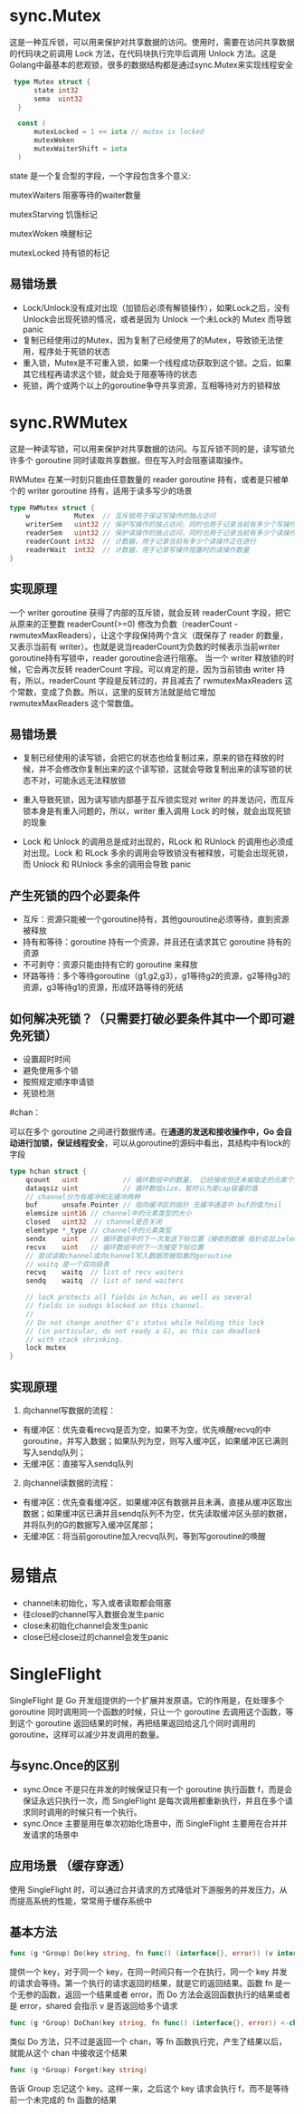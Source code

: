 # sync.Mutex

这是一种互斥锁，可以用来保护对共享数据的访问。使用时，需要在访问共享数据的代码块之前调用 Lock 方法，在代码块执行完毕后调用 Unlock 方法。这是Golang中最基本的悲观锁，很多的数据结构都是通过sync.Mutex来实现线程安全

```go
 type Mutex struct {
      state int32
      sema  uint32
  }

  const (
      mutexLocked = 1 << iota // mutex is locked
      mutexWoken
      mutexWaiterShift = iota
  )
```

state 是一个复合型的字段，一个字段包含多个意义:

mutexWaiters 阻塞等待的waiter数量

mutexStarving 饥饿标记

mutexWoken 唤醒标记

mutexLocked 持有锁的标记

## 易错场景

- Lock/Unlock没有成对出现（加锁后必须有解锁操作），如果Lock之后，没有Unlock会出现死锁的情况，或者是因为 Unlock 一个未Lock的 Mutex 而导致 panic
- 复制已经使用过的Mutex，因为复制了已经使用了的Mutex，导致锁无法使用，程序处于死锁的状态
- 重入锁，Mutex是不可重入锁，如果一个线程成功获取到这个锁。之后，如果其它线程再请求这个锁，就会处于阻塞等待的状态
- 死锁，两个或两个以上的goroutine争夺共享资源，互相等待对方的锁释放

# sync.RWMutex

这是一种读写锁，可以用来保护对共享数据的访问。与互斥锁不同的是，读写锁允许多个 goroutine 同时读取共享数据，但在写入时会阻塞读取操作。

RWMutex 在某一时刻只能由任意数量的 reader goroutine 持有，或者是只被单个的 writer goroutine 持有，适用于读多写少的场景

```go
type RWMutex struct {
	w           Mutex  // 互斥锁用于保证写操作的独占访问
	writerSem   uint32 // 保护写操作的独占访问，同时也用于记录当前有多少个写操作正在进行。
	readerSem   uint32 // 保护读操作的独占访问，同时也用于记录当前有多少个读操作正在进行。
	readerCount int32  // 计数器，用于记录当前有多少个读操作正在进行
	readerWait  int32  // 计数器，用于记录写操作阻塞时的读操作数量
}
```

## 实现原理

一个 writer goroutine 获得了内部的互斥锁，就会反转 readerCount 字段，把它从原来的正整数 readerCount(>=0) 修改为负数（readerCount - rwmutexMaxReaders），让这个字段保持两个含义（既保存了 reader 的数量，又表示当前有 writer）。也就是说当readerCount为负数的时候表示当前writer goroutine持有写锁中，reader goroutine会进行阻塞。
当一个 writer 释放锁的时候，它会再次反转 readerCount 字段。可以肯定的是，因为当前锁由 writer 持有，所以，readerCount 字段是反转过的，并且减去了 rwmutexMaxReaders 这个常数，变成了负数。所以，这里的反转方法就是给它增加 rwmutexMaxReaders 这个常数值。

## 易错场景

- 复制已经使用的读写锁，会把它的状态也给复制过来，原来的锁在释放的时候，并不会修改你复制出来的这个读写锁，这就会导致复制出来的读写锁的状态不对，可能永远无法释放锁

- 重入导致死锁，因为读写锁内部基于互斥锁实现对 writer 的并发访问，而互斥锁本身是有重入问题的，所以，writer 重入调用 Lock 的时候，就会出现死锁的现象

- Lock 和 Unlock 的调用总是成对出现的，RLock 和 RUnlock 的调用也必须成对出现。Lock 和 RLock 多余的调用会导致锁没有被释放，可能会出现死锁，而 Unlock 和 RUnlock 多余的调用会导致 panic

## 产生死锁的四个必要条件

- 互斥：资源只能被一个goroutine持有，其他gouroutine必须等待，直到资源被释放
- 持有和等待：goroutine 持有一个资源，并且还在请求其它 goroutine 持有的资源
- 不可剥夺：资源只能由持有它的 goroutine 来释放
- 环路等待：多个等待goroutine（g1,g2,g3），g1等待g2的资源，g2等待g3的资源，g3等待g1的资源，形成环路等待的死结

## 如何解决死锁？（只需要打破必要条件其中一个即可避免死锁）

- 设置超时时间
- 避免使用多个锁
- 按照规定顺序申请锁
- 死锁检测

#chan：

可以在多个 goroutine 之间进行数据传递。在**通道的发送和接收操作中，Go 会自动进行加锁，保证线程安全**，可以从goroutine的源码中看出，其结构中有lock的字段

```go
type hchan struct {
	qcount   uint           // 循环数组中的数量， 已经接收但还未被取走的元素个数 内置函数len获取到
	dataqsiz uint           // 循环数组size，暂时认为是cap容量的值
    // channel分为有缓冲和无缓冲两种
	buf      unsafe.Pointer // 指向缓冲区的指针 无缓冲通道中 buf的值为nil
	elemsize uint16	// channel中的元素类型的大小
	closed   uint32  // channel是否关闭
	elemtype *_type // channel中的元素类型
	sendx    uint   // 循环数组中的下一次发送下标位置（接收到数据 指针会加上elemsize）
	recvx    uint   // 循环数组中的下一次接受下标位置
    // 尝试读取channel或向channel写入数据而被阻塞的goroutine
    // waitq 是一个双向链表
	recvq    waitq  // list of recv waiters
	sendq    waitq  // list of send waiters

	// lock protects all fields in hchan, as well as several
	// fields in sudogs blocked on this channel.
	//
	// Do not change another G's status while holding this lock
	// (in particular, do not ready a G), as this can deadlock
	// with stack shrinking.
	lock mutex
}
```

## 实现原理

1. 向channel写数据的流程：
- 有缓冲区：优先查看recvq是否为空，如果不为空，优先唤醒recvq的中goroutine，并写入数据；如果队列为空，则写入缓冲区，如果缓冲区已满则写入sendq队列；
- 无缓冲区：直接写入sendq队列

2. 向channel读数据的流程：
- 有缓冲区：优先查看缓冲区，如果缓冲区有数据并且未满，直接从缓冲区取出数据；如果缓冲区已满并且sendq队列不为空，优先读取缓冲区头部的数据，并将队列的G的数据写入缓冲区尾部；
- 无缓冲区：将当前goroutine加入recvq队列，等到写goroutine的唤醒

# 易错点
- channel未初始化，写入或者读取都会阻塞
- 往close的channel写入数据会发生panic
- close未初始化channel会发生panic
- close已经close过的channel会发生panic

# SingleFlight

SingleFlight 是 Go 开发组提供的一个扩展并发原语。它的作用是，在处理多个 goroutine 同时调用同一个函数的时候，只让一个 goroutine 去调用这个函数，等到这个 goroutine 返回结果的时候，再把结果返回给这几个同时调用的 goroutine，这样可以减少并发调用的数量。

## 与sync.Once的区别
- sync.Once 不是只在并发的时候保证只有一个 goroutine 执行函数 f，而是会保证永远只执行一次，而 SingleFlight 是每次调用都重新执行，并且在多个请求同时调用的时候只有一个执行。
- sync.Once 主要是用在单次初始化场景中，而 SingleFlight 主要用在合并并发请求的场景中

## 应用场景 （缓存穿透）
使用 SingleFlight 时，可以通过合并请求的方式降低对下游服务的并发压力，从而提高系统的性能，常常用于缓存系统中

## 基本方法
```go
func (g *Group) Do(key string, fn func() (interface{}, error)) (v interface{}, err error, shared bool)
```
提供一个 key，对于同一个 key，在同一时间只有一个在执行，同一个 key 并发的请求会等待。第一个执行的请求返回的结果，就是它的返回结果。函数 fn 是一个无参的函数，返回一个结果或者 error，而 Do 方法会返回函数执行的结果或者是 error，shared 会指示 v 是否返回给多个请求

```go
func (g *Group) DoChan(key string, fn func() (interface{}, error)) <-chan Result
```
类似 Do 方法，只不过是返回一个 chan，等 fn 函数执行完，产生了结果以后，就能从这个 chan 中接收这个结果

```go
func (g *Group) Forget(key string)
```
告诉 Group 忘记这个 key。这样一来，之后这个 key 请求会执行 f，而不是等待前一个未完成的 fn 函数的结果



